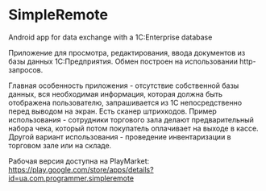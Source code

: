 # SimpleRemote

Android app for data exchange with a 1C:Enterprise database

Приложение для просмотра, редактирования, ввода документов из базы данных 1С:Предприятия. Обмен построен на использовании http-запросов.

Главная особенность приложения - отсутствие собственной базы данных, вся необходимая информация, которая должна быть отображена пользователю, запрашивается из 1С непосредственно перед выводом на экран. Есть сканер штрихкодов. Пример использования - сотрудники торгового зала делают предварительный набора чека, который потом покупатель оплачивает на выходе в кассе. Другой вариант использования - проведение инвентаризации в торговом зале или на складе.

Рабочая версия доступна на PlayMarket: https://play.google.com/store/apps/details?id=ua.com.programmer.simpleremote
